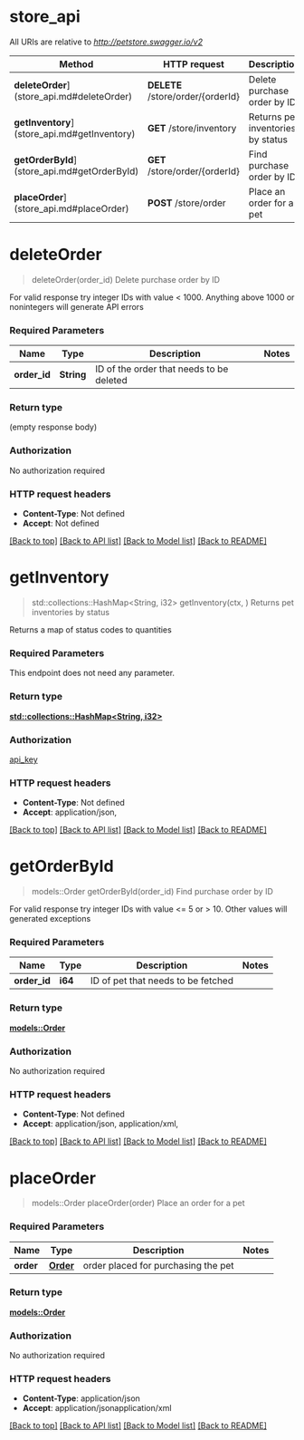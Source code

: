 # store_api

All URIs are relative to *http://petstore.swagger.io/v2*

Method | HTTP request | Description
------------- | ------------- | -------------
**deleteOrder**](store_api.md#deleteOrder) | **DELETE** /store/order/{orderId} | Delete purchase order by ID
**getInventory**](store_api.md#getInventory) | **GET** /store/inventory | Returns pet inventories by status
**getOrderById**](store_api.md#getOrderById) | **GET** /store/order/{orderId} | Find purchase order by ID
**placeOrder**](store_api.md#placeOrder) | **POST** /store/order | Place an order for a pet


# **deleteOrder**
> deleteOrder(order_id)
Delete purchase order by ID

For valid response try integer IDs with value < 1000. Anything above 1000 or nonintegers will generate API errors

### Required Parameters

Name | Type | Description  | Notes
------------- | ------------- | ------------- | -------------
  **order_id** | **String**| ID of the order that needs to be deleted | 

### Return type

 (empty response body)

### Authorization

No authorization required

### HTTP request headers

 - **Content-Type**: Not defined
 - **Accept**: Not defined

[[Back to top]](#) [[Back to API list]](../README.md#documentation-for-api-endpoints) [[Back to Model list]](../README.md#documentation-for-models) [[Back to README]](../README.md)

# **getInventory**
> std::collections::HashMap<String, i32> getInventory(ctx, )
Returns pet inventories by status

Returns a map of status codes to quantities

### Required Parameters
This endpoint does not need any parameter.

### Return type

[**std::collections::HashMap<String, i32>**](integer.md)

### Authorization

[api_key](../README.md#api_key)

### HTTP request headers

 - **Content-Type**: Not defined
 - **Accept**: application/json, 

[[Back to top]](#) [[Back to API list]](../README.md#documentation-for-api-endpoints) [[Back to Model list]](../README.md#documentation-for-models) [[Back to README]](../README.md)

# **getOrderById**
> models::Order getOrderById(order_id)
Find purchase order by ID

For valid response try integer IDs with value <= 5 or > 10. Other values will generated exceptions

### Required Parameters

Name | Type | Description  | Notes
------------- | ------------- | ------------- | -------------
  **order_id** | **i64**| ID of pet that needs to be fetched | 

### Return type

[**models::Order**](Order.md)

### Authorization

No authorization required

### HTTP request headers

 - **Content-Type**: Not defined
 - **Accept**: application/json, application/xml, 

[[Back to top]](#) [[Back to API list]](../README.md#documentation-for-api-endpoints) [[Back to Model list]](../README.md#documentation-for-models) [[Back to README]](../README.md)

# **placeOrder**
> models::Order placeOrder(order)
Place an order for a pet

### Required Parameters

Name | Type | Description  | Notes
------------- | ------------- | ------------- | -------------
  **order** | [**Order**](Order.md)| order placed for purchasing the pet | 

### Return type

[**models::Order**](Order.md)

### Authorization

No authorization required

### HTTP request headers

 - **Content-Type**: application/json
 - **Accept**: application/jsonapplication/xml

[[Back to top]](#) [[Back to API list]](../README.md#documentation-for-api-endpoints) [[Back to Model list]](../README.md#documentation-for-models) [[Back to README]](../README.md)

